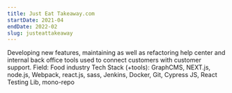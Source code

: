 ```yaml
---
title: Just Eat Takeaway.com
startDate: 2021-04
endDate: 2022-02
slug: justeattakeaway
---
```


Developing new features, maintaining as well as refactoring help center and internal back office tools used to connect customers with customer support.
Field:
Food industry
Tech Stack (+tools):
GraphCMS, NEXT.js, node.js, Webpack, react.js, sass, Jenkins, Docker, Git, Cypress JS, React Testing Lib, mono-repo
